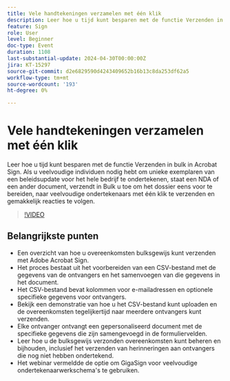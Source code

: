```yaml
---
title: Vele handtekeningen verzamelen met één klik
description: Leer hoe u tijd kunt besparen met de functie Verzenden in bulk in Acrobat Sign.
feature: Sign
role: User
level: Beginner
doc-type: Event
duration: 1108
last-substantial-update: 2024-04-30T00:00:00Z
jira: KT-15297
source-git-commit: d2e6829590d4243409652b16b13c8da253df62a5
workflow-type: tm+mt
source-wordcount: '193'
ht-degree: 0%

---
```



# Vele handtekeningen verzamelen met één klik

Leer hoe u tijd kunt besparen met de functie Verzenden in bulk in Acrobat Sign. Als u veelvoudige individuen nodig hebt om unieke exemplaren van een beleidsupdate voor het hele bedrijf te ondertekenen, staat een NDA of een ander document, verzendt in Bulk u toe om het dossier eens voor te bereiden, naar veelvoudige ondertekenaars met één klik te verzenden en gemakkelijk reacties te volgen.

>[!VIDEO](https://video.tv.adobe.com/v/3428188/?learn=on)

## Belangrijkste punten

* Een overzicht van hoe u overeenkomsten bulksgewijs kunt verzenden met Adobe Acrobat Sign.
* Het proces bestaat uit het voorbereiden van een CSV-bestand met de gegevens van de ontvangers en het samenvoegen van die gegevens in het document.
* Het CSV-bestand bevat kolommen voor e-mailadressen en optionele specifieke gegevens voor ontvangers.
* Bekijk een demonstratie van hoe u het CSV-bestand kunt uploaden en de overeenkomsten tegelijkertijd naar meerdere ontvangers kunt verzenden.
* Elke ontvanger ontvangt een gepersonaliseerd document met de specifieke gegevens die zijn samengevoegd in de formuliervelden.
* Leer hoe u de bulksgewijs verzonden overeenkomsten kunt beheren en bijhouden, inclusief het verzenden van herinneringen aan ontvangers die nog niet hebben ondertekend.
* Het webinar vermeldde de optie om GigaSign voor veelvoudige ondertekenaarwerkschema&#39;s te gebruiken.
